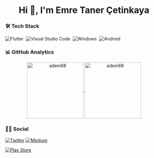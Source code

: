 <h1 align="center">Hi 👋, I'm Emre Taner Çetinkaya</h1>



### 🛠 Tech Stack
![Flutter](https://img.shields.io/badge/Flutter-05122A?style=flat&logo=flutter&logoColor=02569B)&nbsp;
![Visual Studio Code](https://img.shields.io/badge/-Visual%20Studio%20Code-05122A?style=flat&logo=visual-studio-code&logoColor=007ACC)&nbsp;
![Windows](https://img.shields.io/badge/Windows-05122A?style=flat&logo=windows)&nbsp;
![Android](https://img.shields.io/badge/-Android-05122A?style=flat&logo=android)&nbsp;

### 📊 GitHub Analytics

<p align="center">
<a href="https://github.com/Adem68">
  <img height="180em" align="center" src="https://github-readme-stats.vercel.app/api?username=emretanerc&show_icons=true&locale=en&theme=algolia&include_all_commits=true&count_private=true" alt="adem68"/>
  <img height="180em" align="center" src="https://github-readme-stats.vercel.app/api/top-langs?username=adem68&show_icons=true&locale=en&layout=compact&langs_count=8&theme=algolia" alt="adem68"/>
</a>
</p>

### 🤝🏻 Social

<p align="left">
<a href="https://twitter.com/emretanerc" target="blank"><img align="center" src="https://img.shields.io/badge/Twitter-1DA1F2?style=flat&logo=twitter&logoColor=white" alt="Twitter" /></a>
<a href="https://medium.com/@emretanerc" target="blank"><img align="center" src="https://img.shields.io/badge/Medium-12100E?style=flat&logo=medium&logoColor=white" alt="Medium" /></a>

<a href="https://play.google.com/store/apps/developer?id=ETC+Mobile+Apps" target="blank"><img align="center" src="https://img.shields.io/badge/Google_Play-414141?style=flat&logo=google-play&logoColor=white" alt="Play Store" /></a>
</p>


